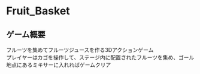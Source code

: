 # Fruit_Basket
## ゲーム概要
フルーツを集めてフルーツジュースを作る3Dアクションゲーム  
プレイヤーはカゴを操作して、ステージ内に配置されたフルーツを集め、ゴール地点にあるミキサーに入れればゲームクリア
